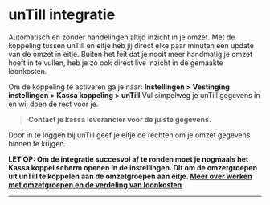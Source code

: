 # unTill integratie

Automatisch en zonder handelingen altijd inzicht in je omzet. Met de koppeling tussen unTill en eitje heb jij direct elke paar minuten een update van de omzet in eitje. Buiten het feit dat je nooit meer handmatig je omzet hoeft in te vullen, heb je zo ook direct live inzicht in de gemaakte loonkosten. 

Om de koppeling te activeren ga je naar: **Instellingen > Vestinging instellingen > Kassa koppeling > unTill** Vul simpelweg je unTill gegevens in en wij doen de rest voor je.

> **Contact je kassa leverancier voor de juiste gegevens.**

Door in te loggen bij unTill geef je eitje de rechten om je omzet gegevens binnen te krijgen.

**LET OP: Om de integratie succesvol af te ronden moet je nogmaals het Kassa koppel scherm openen in de instellingen. Dit om de omzetgroepen uit unTill te koppelen aan de omzetgroepen aan eitje. [Meer over werken met omzetgroepen en de verdeling van loonkosten](instellingen?id=verdeling-van-loonkosten)**




---